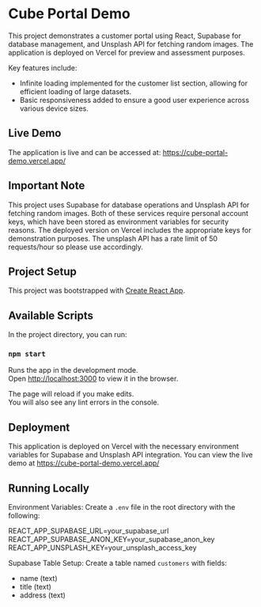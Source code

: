 # Cube Portal Demo

This project demonstrates a customer portal using React, Supabase for database management, and Unsplash API for fetching random images. The application is deployed on Vercel for preview and assessment purposes.

Key features include:
- Infinite loading implemented for the customer list section, allowing for efficient loading of large datasets.
- Basic responsiveness added to ensure a good user experience across various device sizes.

## Live Demo

The application is live and can be accessed at: https://cube-portal-demo.vercel.app/

## Important Note

This project uses Supabase for database operations and Unsplash API for fetching random images. Both of these services require personal account keys, which have been stored as environment variables for security reasons. The deployed version on Vercel includes the appropriate keys for demonstration purposes.
The unsplash API has a rate limit of 50 requests/hour so please use accordingly.

## Project Setup

This project was bootstrapped with [Create React App](https://github.com/facebook/create-react-app).

## Available Scripts

In the project directory, you can run:

### `npm start`

Runs the app in the development mode.\
Open [http://localhost:3000](http://localhost:3000) to view it in the browser.

The page will reload if you make edits.\
You will also see any lint errors in the console.

## Deployment

This application is deployed on Vercel with the necessary environment variables for Supabase and Unsplash API integration. You can view the live demo at https://cube-portal-demo.vercel.app/

## Running Locally

Environment Variables:
Create a `.env` file in the root directory with the following:

REACT_APP_SUPABASE_URL=your_supabase_url\
REACT_APP_SUPABASE_ANON_KEY=your_supabase_anon_key\
REACT_APP_UNSPLASH_KEY=your_unsplash_access_key

Supabase Table Setup:
Create a table named `customers` with fields:
- name (text)
- title (text)
- address (text)

